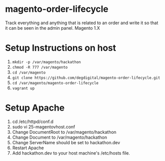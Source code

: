 # magento-order-lifecycle
Track everything and anything that is related to an order and write it so that it can be seen in the admin panel. Magento 1.X

# Setup Instructions on host
1. `mkdir -p /var/magento/hackathon`
2. `chmod -R 777 /var/magento`
3. `cd /var/magento`
4. `git clone https://github.com/degdigital/magento-order-lifecycle.git`
5. `cd /var/magento/magento-order-lifecycle`
6. `vagrant up`

# Setup Apache
1. cd /etc/httpd/conf.d
2. sudo vi 25-magentovhost.conf
3. Change DocumentRoot to /var/magento/hackathon
4. Change Document to /var/magento/hackathon
5. Change ServerName should be set to hackathon.dev
6. Restart Apache
7. Add hackathon.dev to your host machine's /etc/hosts file.
